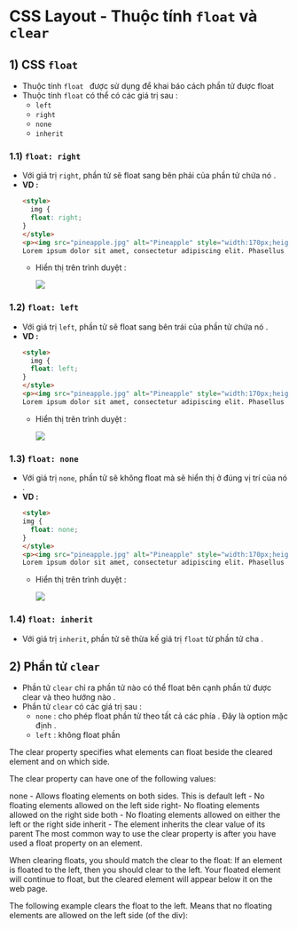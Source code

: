 # CSS Layout - Thuộc tính `float` và `clear`
## **1) CSS `float`**
- Thuộc tính `float ` được sử dụng để khai báo cách phần tử được float
- Thuộc tính `float` có thể có các giá trị sau :
    - `left`
    - `right`
    - `none`
    - `inherit`
### **1.1) `float: right`**
- Với giá trị `right`, phần tử sẽ float sang bên phải của phần tử chứa nó .
- **VD :**
    ```html
    <style>
      img {
      float: right;
    }
    </style>
    <p><img src="pineapple.jpg" alt="Pineapple" style="width:170px;height:170px;margin-left:15px;">
    Lorem ipsum dolor sit amet, consectetur adipiscing elit. Phasellus imperdiet, nulla et dictum interdum, nisi lorem egestas odio, vitae scelerisque enim ligula venenatis dolor. Maecenas nisl est, ultrices nec congue eget, auctor vitae massa. Fusce luctus vestibulum augue ut aliquet. Mauris ante ligula, facilisis sed ornare eu, lobortis in odio. Praesent convallis urna a lacus interdum ut hendrerit risus congue. Nunc sagittis dictum nisi, sed ullamcorper ipsum dignissim ac. In at libero sed nunc venenatis imperdiet sed ornare turpis. Donec vitae dui eget tellus gravida venenatis. Integer fringilla congue eros non fermentum. Sed dapibus pulvinar nibh tempor porta. Cras ac leo purus. Mauris quis diam velit.</p>
    ```
    - Hiển thị trên trình duyệt :

        <img src=https://i.imgur.com/YnWtZga.png>

### **1.2) `float: left`**
- Với giá trị `left`, phần tử sẽ float sang bên trái của phần tử chứa nó .
- **VD :**
    ```html
    <style>
      img {
      float: left;
    }
    </style>
    <p><img src="pineapple.jpg" alt="Pineapple" style="width:170px;height:170px;margin-right:15px;">
    Lorem ipsum dolor sit amet, consectetur adipiscing elit. Phasellus imperdiet, nulla et dictum interdum, nisi lorem egestas odio, vitae scelerisque enim ligula venenatis dolor. Maecenas nisl est, ultrices nec congue eget, auctor vitae massa. Fusce luctus vestibulum augue ut aliquet. Mauris ante ligula, facilisis sed ornare eu, lobortis in odio. Praesent convallis urna a lacus interdum ut hendrerit risus congue. Nunc sagittis dictum nisi, sed ullamcorper ipsum dignissim ac. In at libero sed nunc venenatis imperdiet sed ornare turpis. Donec vitae dui eget tellus gravida venenatis. Integer fringilla congue eros non fermentum. Sed dapibus pulvinar nibh tempor porta. Cras ac leo purus. Mauris quis diam velit.</p>
    ```
    - Hiển thị trên trình duyệt :

        <img src=https://i.imgur.com/y6H7pJn.png>

### **1.3) `float: none`**
- Với giá trị `none`, phần tử sẽ không float mà sẽ hiển thị ở đúng vị trí của nó .
- **VD :**
    ```html
    <style>
    img {
      float: none;
    }
    </style>
    <p><img src="pineapple.jpg" alt="Pineapple" style="width:170px;height:170px;">
    Lorem ipsum dolor sit amet, consectetur adipiscing elit. Phasellus imperdiet, nulla et dictum interdum, nisi lorem egestas odio, vitae scelerisque enim ligula venenatis dolor. Maecenas nisl est, ultrices nec congue eget, auctor vitae massa. Fusce luctus vestibulum augue ut aliquet. Mauris ante ligula, facilisis sed ornare eu, lobortis in odio. Praesent convallis urna a lacus interdum ut hendrerit risus congue. Nunc sagittis dictum nisi, sed ullamcorper ipsum dignissim ac. In at libero sed nunc venenatis imperdiet sed ornare turpis. Donec vitae dui eget tellus gravida venenatis. Integer fringilla congue eros non fermentum. Sed dapibus pulvinar nibh tempor porta. Cras ac leo purus. Mauris quis diam velit.</p>
    ```
    - Hiển thị trên trình duyệt :

        <img src=https://i.imgur.com/VUo1dPG.png>

### **1.4) `float: inherit`**
- Với giá trị `inherit`, phần tử sẽ thừa kế giá trị `float` từ phần tử cha .
## **2) Phần tử `clear`**
- Phần tử `clear` chỉ ra phần tử nào có thể float bên cạnh phần tử được clear và theo hướng nào .
- Phần tử `clear` có các giá trị sau :
    - `none` : cho phép float phần tử theo tất cả các phía . Đây là option mặc định .
    - `left` : không float phần



The clear property specifies what elements can float beside the cleared element and on which side.

The clear property can have one of the following values:

none - Allows floating elements on both sides. This is default
left - No floating elements allowed on the left side
right- No floating elements allowed on the right side
both - No floating elements allowed on either the left or the right side
inherit - The element inherits the clear value of its parent
The most common way to use the clear property is after you have used a float property on an element.

When clearing floats, you should match the clear to the float: If an element is floated to the left, then you should clear to the left. Your floated element will continue to float, but the cleared element will appear below it on the web page.

The following example clears the float to the left. Means that no floating elements are allowed on the left side (of the div):